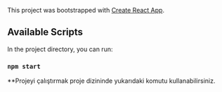 This project was bootstrapped with [Create React App](https://github.com/facebook/create-react-app).

## Available Scripts

In the project directory, you can run:

### `npm start`

**Projeyi çalıştırmak proje dizininde yukarıdaki komutu kullanabilirsiniz.


